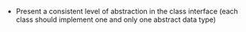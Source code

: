 - Present a consistent level of abstraction in the class interface (each class should implement one and only one abstract data type)